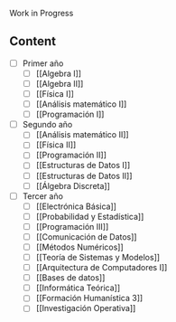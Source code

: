 Work in Progress 
## Content
- [ ] Primer año
	- [ ] [[Algebra I]]
	- [ ] [[Algebra II]]
	- [ ] [[Física I]] 
	- [ ] [[Análisis matemático I]] 
	- [ ] [[Programación I]]
- [ ] Segundo año
	- [ ] [[Análisis matemático II]]
	- [ ] [[Física II]]
	- [ ] [[Programación II]]
	- [ ] [[Estructuras de Datos I]]
	- [ ] [[Estructuras de Datos II]]
	- [ ] [[Álgebra Discreta]]
- [ ] Tercer año
	- [ ] [[Electrónica Básica]]
	- [ ] [[Probabilidad y Estadística]]
	- [ ] [[Programación III]]
	- [ ] [[Comunicación de Datos]]
	- [ ] [[Métodos Numéricos]]
	- [ ] [[Teoría de Sistemas y Modelos]]
	- [ ] [[Arquitectura de Computadores I]]
	- [ ] [[Bases de datos]]
	- [ ] [[Informática Teórica]]
	- [ ] [[Formación Humanística 3]]
	- [ ] [[Investigación Operativa]]